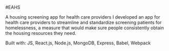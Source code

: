 #EAHS 

A housing screening app for health care providers
I developed an app for health care providers to streamline and standardize screening patients for homelessness, a measure that would make sure people consistently obtain the housing resources they need.

Built with: JS, React.js, Node.js, MongoDB, Express, Babel, Webpack
